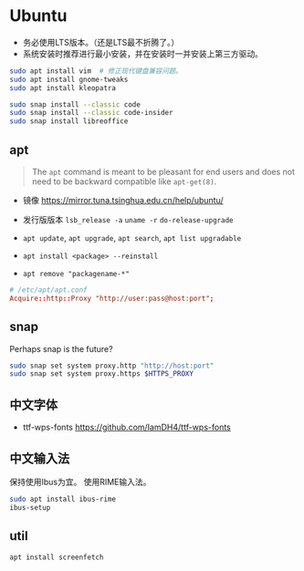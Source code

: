 # Ubuntu

- 务必使用LTS版本。（还是LTS最不折腾了。）
- 系统安装时推荐进行最小安装，并在安装时一并安装上第三方驱动。

```sh
sudo apt install vim  # 修正现代键盘兼容问题。
sudo apt install gnome-tweaks
sudo apt install kleopatra

sudo snap install --classic code
sudo snap install --classic code-insider
sudo snap install libreoffice
```

## apt

> The `apt` command is meant to be pleasant for end users and does not need
> to be backward compatible like `apt-get(8)`.

- 镜像 <https://mirror.tuna.tsinghua.edu.cn/help/ubuntu/>
- 发行版版本 `lsb_release -a` `uname -r` `do-release-upgrade`
- `apt update`, `apt upgrade`, `apt search`, `apt list upgradable`

- `apt install <package> --reinstall`
- `apt remove "packagename-*"`

```conf
# /etc/apt/apt.conf
Acquire::http::Proxy "http://user:pass@host:port";
```

## snap

Perhaps snap is the future?

```sh
sudo snap set system proxy.http "http://host:port"
sudo snap set system proxy.https $HTTPS_PROXY
```

## 中文字体

- ttf-wps-fonts <https://github.com/IamDH4/ttf-wps-fonts>

## 中文输入法

保持使用Ibus为宜。
使用RIME输入法。

```sh
sudo apt install ibus-rime
ibus-setup
```

## util

```sh
apt install screenfetch
```
